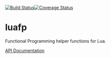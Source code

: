 [![Build Status](https://travis-ci.org/JesterXL/luafp.svg?branch=master)](https://travis-ci.org/JesterXL/luafp)[![Coverage Status](https://coveralls.io/repos/github/JesterXL/lua-fp/badge.svg)](https://coveralls.io/github/JesterXL/lua-fp)

# luafp
Functional Programming helper functions for Lua.

[API Documentation](https://jesterxl.github.io/luafp/doc/)
